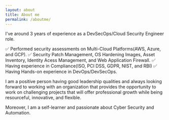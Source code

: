```yaml
---
layout: about
title: About me
permalink: /aboutme/
---
```

I've around 3 years of experience as a DevSecOps/Cloud Security Engineer role.

✅ Performed security assessments on Multi-Cloud Platforms(AWS, Azure, and GCP).
✅ Security Patch Management, OS Hardening Images, Asset Inventory, Identity Acess Management, and Web Application Firewall.
✅ Having experience in Compliance(ISO, PCI DSS, GDPR, NIST, and RBI)
✅ Having Hands-on experience in DevOps/DevSecOps.

I am a positive person having good leadership qualities and always looking forward to working with an organization that provides the opportunity to work on challenging projects that will offer professional growth while being resourceful, innovative, and flexible. 

Moreover, I am a self-learner and passionate about Cyber Security and Automation.

